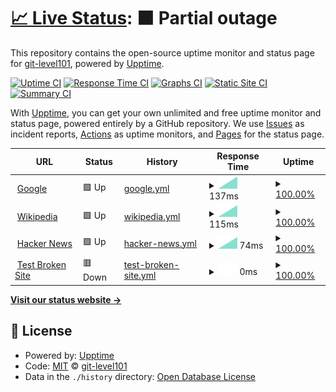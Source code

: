 # [📈 Live Status](https://git-level101.github.io/upptime): <!--live status--> **🟧 Partial outage**

This repository contains the open-source uptime monitor and status page for [git-level101](https://git-level101.github.io/upptime), powered by [Upptime](https://github.com/upptime/upptime).

[![Uptime CI](https://github.com/git-level101/upptime/workflows/Uptime%20CI/badge.svg)](https://github.com/git-level101/upptime/actions?query=workflow%3A%22Uptime+CI%22)
[![Response Time CI](https://github.com/git-level101/upptime/workflows/Response%20Time%20CI/badge.svg)](https://github.com/git-level101/upptime/actions?query=workflow%3A%22Response+Time+CI%22)
[![Graphs CI](https://github.com/git-level101/upptime/workflows/Graphs%20CI/badge.svg)](https://github.com/git-level101/upptime/actions?query=workflow%3A%22Graphs+CI%22)
[![Static Site CI](https://github.com/git-level101/upptime/workflows/Static%20Site%20CI/badge.svg)](https://github.com/git-level101/upptime/actions?query=workflow%3A%22Static+Site+CI%22)
[![Summary CI](https://github.com/git-level101/upptime/workflows/Summary%20CI/badge.svg)](https://github.com/git-level101/upptime/actions?query=workflow%3A%22Summary+CI%22)

With [Upptime](https://upptime.js.org), you can get your own unlimited and free uptime monitor and status page, powered entirely by a GitHub repository. We use [Issues](https://github.com/git-level101/upptime/issues) as incident reports, [Actions](https://github.com/git-level101/upptime/actions) as uptime monitors, and [Pages](https://git-level101.github.io/upptime) for the status page.

<!--start: status pages-->
<!-- This summary is generated by Upptime (https://github.com/upptime/upptime) -->
<!-- Do not edit this manually, your changes will be overwritten -->
<!-- prettier-ignore -->
| URL | Status | History | Response Time | Uptime |
| --- | ------ | ------- | ------------- | ------ |
| <img alt="" src="https://favicons.githubusercontent.com/www.google.com" height="13"> [Google](https://www.google.com) | 🟩 Up | [google.yml](https://github.com/git-level101/upptime/commits/HEAD/history/google.yml) | <details><summary><img alt="Response time graph" src="./graphs/google/response-time-week.png" height="20"> 137ms</summary><br><a href="https://git-level101.github.io/upptime/history/google"><img alt="Response time 137" src="https://img.shields.io/endpoint?url=https%3A%2F%2Fraw.githubusercontent.com%2Fgit-level101%2Fupptime%2FHEAD%2Fapi%2Fgoogle%2Fresponse-time.json"></a><br><a href="https://git-level101.github.io/upptime/history/google"><img alt="24-hour response time 137" src="https://img.shields.io/endpoint?url=https%3A%2F%2Fraw.githubusercontent.com%2Fgit-level101%2Fupptime%2FHEAD%2Fapi%2Fgoogle%2Fresponse-time-day.json"></a><br><a href="https://git-level101.github.io/upptime/history/google"><img alt="7-day response time 137" src="https://img.shields.io/endpoint?url=https%3A%2F%2Fraw.githubusercontent.com%2Fgit-level101%2Fupptime%2FHEAD%2Fapi%2Fgoogle%2Fresponse-time-week.json"></a><br><a href="https://git-level101.github.io/upptime/history/google"><img alt="30-day response time 137" src="https://img.shields.io/endpoint?url=https%3A%2F%2Fraw.githubusercontent.com%2Fgit-level101%2Fupptime%2FHEAD%2Fapi%2Fgoogle%2Fresponse-time-month.json"></a><br><a href="https://git-level101.github.io/upptime/history/google"><img alt="1-year response time 137" src="https://img.shields.io/endpoint?url=https%3A%2F%2Fraw.githubusercontent.com%2Fgit-level101%2Fupptime%2FHEAD%2Fapi%2Fgoogle%2Fresponse-time-year.json"></a></details> | <details><summary><a href="https://git-level101.github.io/upptime/history/google">100.00%</a></summary><a href="https://git-level101.github.io/upptime/history/google"><img alt="All-time uptime 100.00%" src="https://img.shields.io/endpoint?url=https%3A%2F%2Fraw.githubusercontent.com%2Fgit-level101%2Fupptime%2FHEAD%2Fapi%2Fgoogle%2Fuptime.json"></a><br><a href="https://git-level101.github.io/upptime/history/google"><img alt="24-hour uptime 100.00%" src="https://img.shields.io/endpoint?url=https%3A%2F%2Fraw.githubusercontent.com%2Fgit-level101%2Fupptime%2FHEAD%2Fapi%2Fgoogle%2Fuptime-day.json"></a><br><a href="https://git-level101.github.io/upptime/history/google"><img alt="7-day uptime 100.00%" src="https://img.shields.io/endpoint?url=https%3A%2F%2Fraw.githubusercontent.com%2Fgit-level101%2Fupptime%2FHEAD%2Fapi%2Fgoogle%2Fuptime-week.json"></a><br><a href="https://git-level101.github.io/upptime/history/google"><img alt="30-day uptime 100.00%" src="https://img.shields.io/endpoint?url=https%3A%2F%2Fraw.githubusercontent.com%2Fgit-level101%2Fupptime%2FHEAD%2Fapi%2Fgoogle%2Fuptime-month.json"></a><br><a href="https://git-level101.github.io/upptime/history/google"><img alt="1-year uptime 100.00%" src="https://img.shields.io/endpoint?url=https%3A%2F%2Fraw.githubusercontent.com%2Fgit-level101%2Fupptime%2FHEAD%2Fapi%2Fgoogle%2Fuptime-year.json"></a></details>
| <img alt="" src="https://favicons.githubusercontent.com/en.wikipedia.org" height="13"> [Wikipedia](https://en.wikipedia.org) | 🟩 Up | [wikipedia.yml](https://github.com/git-level101/upptime/commits/HEAD/history/wikipedia.yml) | <details><summary><img alt="Response time graph" src="./graphs/wikipedia/response-time-week.png" height="20"> 115ms</summary><br><a href="https://git-level101.github.io/upptime/history/wikipedia"><img alt="Response time 115" src="https://img.shields.io/endpoint?url=https%3A%2F%2Fraw.githubusercontent.com%2Fgit-level101%2Fupptime%2FHEAD%2Fapi%2Fwikipedia%2Fresponse-time.json"></a><br><a href="https://git-level101.github.io/upptime/history/wikipedia"><img alt="24-hour response time 115" src="https://img.shields.io/endpoint?url=https%3A%2F%2Fraw.githubusercontent.com%2Fgit-level101%2Fupptime%2FHEAD%2Fapi%2Fwikipedia%2Fresponse-time-day.json"></a><br><a href="https://git-level101.github.io/upptime/history/wikipedia"><img alt="7-day response time 115" src="https://img.shields.io/endpoint?url=https%3A%2F%2Fraw.githubusercontent.com%2Fgit-level101%2Fupptime%2FHEAD%2Fapi%2Fwikipedia%2Fresponse-time-week.json"></a><br><a href="https://git-level101.github.io/upptime/history/wikipedia"><img alt="30-day response time 115" src="https://img.shields.io/endpoint?url=https%3A%2F%2Fraw.githubusercontent.com%2Fgit-level101%2Fupptime%2FHEAD%2Fapi%2Fwikipedia%2Fresponse-time-month.json"></a><br><a href="https://git-level101.github.io/upptime/history/wikipedia"><img alt="1-year response time 115" src="https://img.shields.io/endpoint?url=https%3A%2F%2Fraw.githubusercontent.com%2Fgit-level101%2Fupptime%2FHEAD%2Fapi%2Fwikipedia%2Fresponse-time-year.json"></a></details> | <details><summary><a href="https://git-level101.github.io/upptime/history/wikipedia">100.00%</a></summary><a href="https://git-level101.github.io/upptime/history/wikipedia"><img alt="All-time uptime 100.00%" src="https://img.shields.io/endpoint?url=https%3A%2F%2Fraw.githubusercontent.com%2Fgit-level101%2Fupptime%2FHEAD%2Fapi%2Fwikipedia%2Fuptime.json"></a><br><a href="https://git-level101.github.io/upptime/history/wikipedia"><img alt="24-hour uptime 100.00%" src="https://img.shields.io/endpoint?url=https%3A%2F%2Fraw.githubusercontent.com%2Fgit-level101%2Fupptime%2FHEAD%2Fapi%2Fwikipedia%2Fuptime-day.json"></a><br><a href="https://git-level101.github.io/upptime/history/wikipedia"><img alt="7-day uptime 100.00%" src="https://img.shields.io/endpoint?url=https%3A%2F%2Fraw.githubusercontent.com%2Fgit-level101%2Fupptime%2FHEAD%2Fapi%2Fwikipedia%2Fuptime-week.json"></a><br><a href="https://git-level101.github.io/upptime/history/wikipedia"><img alt="30-day uptime 100.00%" src="https://img.shields.io/endpoint?url=https%3A%2F%2Fraw.githubusercontent.com%2Fgit-level101%2Fupptime%2FHEAD%2Fapi%2Fwikipedia%2Fuptime-month.json"></a><br><a href="https://git-level101.github.io/upptime/history/wikipedia"><img alt="1-year uptime 100.00%" src="https://img.shields.io/endpoint?url=https%3A%2F%2Fraw.githubusercontent.com%2Fgit-level101%2Fupptime%2FHEAD%2Fapi%2Fwikipedia%2Fuptime-year.json"></a></details>
| <img alt="" src="https://favicons.githubusercontent.com/news.ycombinator.com" height="13"> [Hacker News](https://news.ycombinator.com) | 🟩 Up | [hacker-news.yml](https://github.com/git-level101/upptime/commits/HEAD/history/hacker-news.yml) | <details><summary><img alt="Response time graph" src="./graphs/hacker-news/response-time-week.png" height="20"> 74ms</summary><br><a href="https://git-level101.github.io/upptime/history/hacker-news"><img alt="Response time 74" src="https://img.shields.io/endpoint?url=https%3A%2F%2Fraw.githubusercontent.com%2Fgit-level101%2Fupptime%2FHEAD%2Fapi%2Fhacker-news%2Fresponse-time.json"></a><br><a href="https://git-level101.github.io/upptime/history/hacker-news"><img alt="24-hour response time 74" src="https://img.shields.io/endpoint?url=https%3A%2F%2Fraw.githubusercontent.com%2Fgit-level101%2Fupptime%2FHEAD%2Fapi%2Fhacker-news%2Fresponse-time-day.json"></a><br><a href="https://git-level101.github.io/upptime/history/hacker-news"><img alt="7-day response time 74" src="https://img.shields.io/endpoint?url=https%3A%2F%2Fraw.githubusercontent.com%2Fgit-level101%2Fupptime%2FHEAD%2Fapi%2Fhacker-news%2Fresponse-time-week.json"></a><br><a href="https://git-level101.github.io/upptime/history/hacker-news"><img alt="30-day response time 74" src="https://img.shields.io/endpoint?url=https%3A%2F%2Fraw.githubusercontent.com%2Fgit-level101%2Fupptime%2FHEAD%2Fapi%2Fhacker-news%2Fresponse-time-month.json"></a><br><a href="https://git-level101.github.io/upptime/history/hacker-news"><img alt="1-year response time 74" src="https://img.shields.io/endpoint?url=https%3A%2F%2Fraw.githubusercontent.com%2Fgit-level101%2Fupptime%2FHEAD%2Fapi%2Fhacker-news%2Fresponse-time-year.json"></a></details> | <details><summary><a href="https://git-level101.github.io/upptime/history/hacker-news">100.00%</a></summary><a href="https://git-level101.github.io/upptime/history/hacker-news"><img alt="All-time uptime 100.00%" src="https://img.shields.io/endpoint?url=https%3A%2F%2Fraw.githubusercontent.com%2Fgit-level101%2Fupptime%2FHEAD%2Fapi%2Fhacker-news%2Fuptime.json"></a><br><a href="https://git-level101.github.io/upptime/history/hacker-news"><img alt="24-hour uptime 100.00%" src="https://img.shields.io/endpoint?url=https%3A%2F%2Fraw.githubusercontent.com%2Fgit-level101%2Fupptime%2FHEAD%2Fapi%2Fhacker-news%2Fuptime-day.json"></a><br><a href="https://git-level101.github.io/upptime/history/hacker-news"><img alt="7-day uptime 100.00%" src="https://img.shields.io/endpoint?url=https%3A%2F%2Fraw.githubusercontent.com%2Fgit-level101%2Fupptime%2FHEAD%2Fapi%2Fhacker-news%2Fuptime-week.json"></a><br><a href="https://git-level101.github.io/upptime/history/hacker-news"><img alt="30-day uptime 100.00%" src="https://img.shields.io/endpoint?url=https%3A%2F%2Fraw.githubusercontent.com%2Fgit-level101%2Fupptime%2FHEAD%2Fapi%2Fhacker-news%2Fuptime-month.json"></a><br><a href="https://git-level101.github.io/upptime/history/hacker-news"><img alt="1-year uptime 100.00%" src="https://img.shields.io/endpoint?url=https%3A%2F%2Fraw.githubusercontent.com%2Fgit-level101%2Fupptime%2FHEAD%2Fapi%2Fhacker-news%2Fuptime-year.json"></a></details>
| <img alt="" src="https://favicons.githubusercontent.com/thissitedoesnotexist.koj.co" height="13"> [Test Broken Site](https://thissitedoesnotexist.koj.co) | 🟥 Down | [test-broken-site.yml](https://github.com/git-level101/upptime/commits/HEAD/history/test-broken-site.yml) | <details><summary><img alt="Response time graph" src="./graphs/test-broken-site/response-time-week.png" height="20"> 0ms</summary><br><a href="https://git-level101.github.io/upptime/history/test-broken-site"><img alt="Response time 0" src="https://img.shields.io/endpoint?url=https%3A%2F%2Fraw.githubusercontent.com%2Fgit-level101%2Fupptime%2FHEAD%2Fapi%2Ftest-broken-site%2Fresponse-time.json"></a><br><a href="https://git-level101.github.io/upptime/history/test-broken-site"><img alt="24-hour response time 0" src="https://img.shields.io/endpoint?url=https%3A%2F%2Fraw.githubusercontent.com%2Fgit-level101%2Fupptime%2FHEAD%2Fapi%2Ftest-broken-site%2Fresponse-time-day.json"></a><br><a href="https://git-level101.github.io/upptime/history/test-broken-site"><img alt="7-day response time 0" src="https://img.shields.io/endpoint?url=https%3A%2F%2Fraw.githubusercontent.com%2Fgit-level101%2Fupptime%2FHEAD%2Fapi%2Ftest-broken-site%2Fresponse-time-week.json"></a><br><a href="https://git-level101.github.io/upptime/history/test-broken-site"><img alt="30-day response time 0" src="https://img.shields.io/endpoint?url=https%3A%2F%2Fraw.githubusercontent.com%2Fgit-level101%2Fupptime%2FHEAD%2Fapi%2Ftest-broken-site%2Fresponse-time-month.json"></a><br><a href="https://git-level101.github.io/upptime/history/test-broken-site"><img alt="1-year response time 0" src="https://img.shields.io/endpoint?url=https%3A%2F%2Fraw.githubusercontent.com%2Fgit-level101%2Fupptime%2FHEAD%2Fapi%2Ftest-broken-site%2Fresponse-time-year.json"></a></details> | <details><summary><a href="https://git-level101.github.io/upptime/history/test-broken-site">100.00%</a></summary><a href="https://git-level101.github.io/upptime/history/test-broken-site"><img alt="All-time uptime 100.00%" src="https://img.shields.io/endpoint?url=https%3A%2F%2Fraw.githubusercontent.com%2Fgit-level101%2Fupptime%2FHEAD%2Fapi%2Ftest-broken-site%2Fuptime.json"></a><br><a href="https://git-level101.github.io/upptime/history/test-broken-site"><img alt="24-hour uptime 100.00%" src="https://img.shields.io/endpoint?url=https%3A%2F%2Fraw.githubusercontent.com%2Fgit-level101%2Fupptime%2FHEAD%2Fapi%2Ftest-broken-site%2Fuptime-day.json"></a><br><a href="https://git-level101.github.io/upptime/history/test-broken-site"><img alt="7-day uptime 100.00%" src="https://img.shields.io/endpoint?url=https%3A%2F%2Fraw.githubusercontent.com%2Fgit-level101%2Fupptime%2FHEAD%2Fapi%2Ftest-broken-site%2Fuptime-week.json"></a><br><a href="https://git-level101.github.io/upptime/history/test-broken-site"><img alt="30-day uptime 100.00%" src="https://img.shields.io/endpoint?url=https%3A%2F%2Fraw.githubusercontent.com%2Fgit-level101%2Fupptime%2FHEAD%2Fapi%2Ftest-broken-site%2Fuptime-month.json"></a><br><a href="https://git-level101.github.io/upptime/history/test-broken-site"><img alt="1-year uptime 100.00%" src="https://img.shields.io/endpoint?url=https%3A%2F%2Fraw.githubusercontent.com%2Fgit-level101%2Fupptime%2FHEAD%2Fapi%2Ftest-broken-site%2Fuptime-year.json"></a></details>

<!--end: status pages-->

[**Visit our status website →**](https://git-level101.github.io/upptime)

## 📄 License

- Powered by: [Upptime](https://github.com/upptime/upptime)
- Code: [MIT](./LICENSE) © [git-level101](https://git-level101.github.io/upptime)
- Data in the `./history` directory: [Open Database License](https://opendatacommons.org/licenses/odbl/1-0/)
